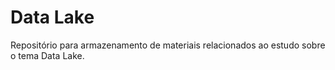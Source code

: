 # Data Lake

Repositório para armazenamento de materiais relacionados ao estudo sobre o tema Data Lake.
